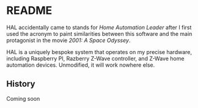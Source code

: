 # README

HAL accidentally came to stands for *Home Automation Leader* after I first used
the acronym to paint similarities between this software and the main protagonist
in the movie *2001: A Space Odyssey*.

HAL is a uniquely bespoke system that operates on my precise hardware, including
Raspberry PI, Razberry Z-Wave controller, and Z-Wave home automation devices.
Unmodified, it will work nowhere else.

## History

Coming soon
